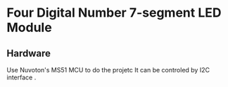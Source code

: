# Four Digital Number 7-segment LED Module
## Hardware 
Use Nuvoton's MS51 MCU to do the projetc
It can be controled by I2C interface .
 